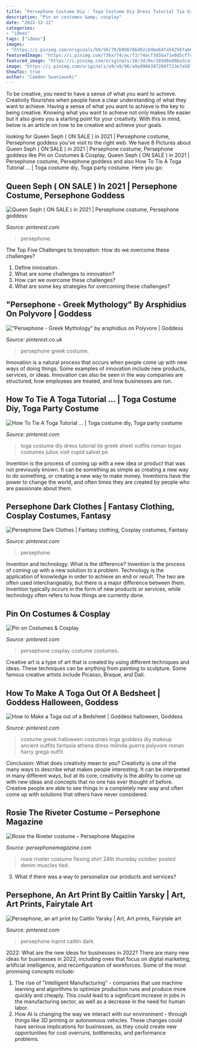 ```yaml
---
title: "Persephone Costume Diy : Toga Costume Diy Dress Tutorial Tie Greek Sheet Outfits Roman Togas Costumes Julius Visit Cupid Salvat Pe"
description: "Pin on costumes &amp; cosplay"
date: "2022-12-12"
categories:
- "ideas"
tags: ["ideas"]
images:
- "https://i.pinimg.com/originals/b9/56/78/b956786d92cb9be64fa54256fab6a5c8.jpg"
featuredImage: "https://i.pinimg.com/736x/74/ac/f3/74acf3d5ba71e0d5cf7c8e215fea62c8.jpg"
featured_image: "https://i.pinimg.com/originals/10/3d/8e/103d8ed0ba3ca3575dfa866e1e2d537a.jpg"
image: "https://i.pinimg.com/originals/a9/a9/96/a9a9966387268f723e7a507d0aa983cd.jpg"
ShowToc: true
author: "Camden Swaniawski"
---
```



To be creative, you need to have a sense of what you want to achieve.
Creativity flourishes when people have a clear understanding of what they want to achieve. Having a sense of what you want to achieve is the key to being creative. Knowing what you want to achieve not only makes life easier but it also gives you a starting point for your creativity. With this in mind, below is an article on how to be creative and achieve your goals.

	

		
looking for Queen Seph ( ON SALE ) in 2021 | Persephone costume, Persephone goddess you've visit to the right web. We have 8 Pictures about Queen Seph ( ON SALE ) in 2021 | Persephone costume, Persephone goddess like Pin on Costumes &amp; Cosplay, Queen Seph ( ON SALE ) in 2021 | Persephone costume, Persephone goddess and also How To Tie A Toga Tutorial … | Toga costume diy, Toga party costume. Here you go:
		
    
## Queen Seph ( ON SALE ) In 2021 | Persephone Costume, Persephone Goddess

<img loading=lazy src="https://i.pinimg.com/originals/10/3d/8e/103d8ed0ba3ca3575dfa866e1e2d537a.jpg" onerror="this.onerror=null;this.src='https://tse2.mm.bing.net/th?id=OIP.jcGri--r8Y4h0kb5ElM_WAHaFu&amp;pid=15.1';" alt="Queen Seph ( ON SALE ) in 2021 | Persephone costume, Persephone goddess">

_Source: pinterest.com_

>persephone. 

	

The Top Five Challenges to Innovation: How do we overcome these challenges?
1. Define innovation.
2. What are some challenges to innovation? 
3. How can we overcome these challenges? 
4. What are some key strategies for overcoming these challenges?

    
## &quot;Persephone - Greek Mythology&quot; By Arsphidius On Polyvore | Goddess

<img loading=lazy src="https://i.pinimg.com/originals/a9/a9/96/a9a9966387268f723e7a507d0aa983cd.jpg" onerror="this.onerror=null;this.src='https://tse1.mm.bing.net/th?id=OIP.BqN22f81CJBKAKpPal-LNwHaHa&amp;pid=15.1';" alt="&quot;Persephone - Greek Mythology&quot; by arsphidius on Polyvore | Goddess">

_Source: pinterest.co.uk_

>persephone greek costume. 

	

Innovation is a natural process that occurs when people come up with new ways of doing things. Some examples of innovation include new products, services, or ideas. Innovation can also be seen in the way companies are structured, how employees are treated, and how businesses are run.

    
## How To Tie A Toga Tutorial … | Toga Costume Diy, Toga Party Costume

<img loading=lazy src="https://i.pinimg.com/originals/b9/56/78/b956786d92cb9be64fa54256fab6a5c8.jpg" onerror="this.onerror=null;this.src='https://tse3.mm.bing.net/th?id=OIP.AJyq8J-tU93dyTVTC-iQfAHaFj&amp;pid=15.1';" alt="How To Tie A Toga Tutorial … | Toga costume diy, Toga party costume">

_Source: pinterest.com_

>toga costume diy dress tutorial tie greek sheet outfits roman togas costumes julius visit cupid salvat pe. 

	

Invention is the process of coming up with a new idea or product that was not previously known. It can be something as simple as creating a new way to do something, or creating a new way to make money. Inventions have the power to change the world, and often times they are created by people who are passionate about them.

    
## Persephone Dark Clothes | Fantasy Clothing, Cosplay Costumes, Fantasy

<img loading=lazy src="https://i.pinimg.com/736x/74/ac/f3/74acf3d5ba71e0d5cf7c8e215fea62c8.jpg" onerror="this.onerror=null;this.src='https://tse2.mm.bing.net/th?id=OIP.3C4vI04AGAhRH4vl93UckQHaLI&amp;pid=15.1';" alt="Persephone Dark Clothes | Fantasy clothing, Cosplay costumes, Fantasy">

_Source: pinterest.com_

>persephone. 

	

Invention and technology: What is the difference?
Invention is the process of coming up with a new solution to a problem. Technology is the application of knowledge in order to achieve an end or result. The two are often used interchangeably, but there is a major difference between them. Invention typically occurs in the form of new products or services, while technology often refers to how things are currently done.

    
## Pin On Costumes &amp; Cosplay

<img loading=lazy src="https://i.pinimg.com/originals/06/b5/fd/06b5fd46da136c3cf8c23f3fae36aa71.jpg" onerror="this.onerror=null;this.src='https://tse4.mm.bing.net/th?id=OIP.0Td-4zr_gmeM4EKoSeIp8AHaHN&amp;pid=15.1';" alt="Pin on Costumes &amp; Cosplay">

_Source: pinterest.com_

>persephone cosplay costume costumes. 

	

Creative art is a type of art that is created by using different techniques and ideas. These techniques can be anything from painting to sculpture. Some famous creative artists include Picasso, Braque, and Dalí.

    
## How To Make A Toga Out Of A Bedsheet | Goddess Halloween, Goddess

<img loading=lazy src="https://i.pinimg.com/originals/c3/9b/5e/c39b5e989d93b53b127d5c11fe781e06.jpg" onerror="this.onerror=null;this.src='https://tse1.mm.bing.net/th?id=OIP.O2fsdxwd6RWIojZ8drtuIgHaIm&amp;pid=15.1';" alt="How to Make a Toga out of a Bedsheet | Goddess halloween, Goddess">

_Source: pinterest.com_

>costume greek halloween costumes toga goddess diy makeup ancient outfits fantasia athena dress milinda guerra polyvore roman harry grega outfit. 

	

Conclusion: What does creativity mean to you?
Creativity is one of the many ways to describe what makes people interesting. It can be interpreted in many different ways, but at its core, creativity is the ability to come up with new ideas and concepts that no one has ever thought of before. Creative people are able to see things in a completely new way and often come up with solutions that others have never considered.

    
## Rosie The Riveter Costume – Persephone Magazine

<img loading=lazy src="http://persephonemagazine.com/wp-content/uploads/2013/10/rosie.jpg" onerror="this.onerror=null;this.src='https://tse3.mm.bing.net/th?id=OIP.sOv6dnSXm9gCPGAxGZzfJAHaJ4&amp;pid=15.1';" alt="Rosie the Riveter costume – Persephone Magazine">

_Source: persephonemagazine.com_

>rosie riveter costume flexing shirt 24th thursday october posted denim muscles tied. 

	

3. What if there was a way to personalize our products and services?

    
## Persephone, An Art Print By Caitlin Yarsky | Art, Art Prints, Fairytale Art

<img loading=lazy src="https://i.pinimg.com/originals/3a/5b/98/3a5b986a641cf19cdb5ef65eb4b2d43b.jpg" onerror="this.onerror=null;this.src='https://tse1.mm.bing.net/th?id=OIP.K8rOqADIT1FMo-z2OuXKTAHaKd&amp;pid=15.1';" alt="Persephone, an art print by Caitlin Yarsky | Art, Art prints, Fairytale art">

_Source: pinterest.com_

>persephone inprnt caitlin dark. 

	

2022: What are the new ideas for businesses in 2022?
There are many new ideas for businesses in 2022, including ones that focus on digital marketing, artificial intelligence, and reconfiguration of workforces. Some of the most promising concepts include: 
1. The rise of "Intelligent Manufacturing" - companies that use machine learning and algorithms to optimize production runs and produce more quickly and cheaply. This could lead to a significant increase in jobs in the manufacturing sector, as well as a decrease in the need for human labor. 
2. How AI is changing the way we interact with our environment - through things like 3D printing or autonomous vehicles. These changes could have serious implications for businesses, as they could create new opportunities for cost overruns, bottlenecks, and performance problems. 

